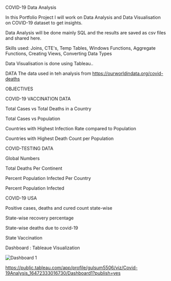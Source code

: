 
COVID-19 Data Analysis 




In this Portfolio Project I will work on  Data Analysis and Data Visualisation on COVID-19 dataset to get insights.

Data Analysis will be done mainly SQL and the results are saved as csv files and shared here.

Skills used: Joins, CTE's, Temp Tables, Windows Functions, Aggregate Functions, Creating Views, Converting Data Types

Data Visualisation is done using Tableau..


DATA
The data used in teh analysis from
https://ourworldindata.org/covid-deaths

OBJECTIVES


COVID-19 VACCINATION DATA

Total Cases vs Total Deaths in a Country

Total Cases vs Population

Countries with Highest Infection Rate compared to Population

Countries with Highest Death Count per Population


COVID-TESTING DATA


Global Numbers

Total Deaths Per Continent

Percent Population Infected Per Country

Percent Population Infected



COVID-19 USA 


Positive cases, deaths and cured count state-wise

State-wise recovery percentage

State-wise deaths due to covid-19

State Vaccination 



Dashboard : Tableaue Visualization 

![Dashboard 1](https://user-images.githubusercontent.com/54463299/158185595-3467a5f2-bc3a-40f2-9ebf-48350698df65.png)

https://public.tableau.com/app/profile/gulsum5506/viz/Covid-19Analysis_16472333016730/Dashboard1?publish=yes
